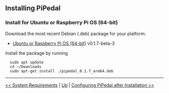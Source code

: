 ## Installing PiPedal

### Install for Ubuntu or Raspberry Pi OS (64-bit)

Download the most recent Debian (.deb) package for your platform:

- [Ubuntu or Raspberry Pi OS (64-bit)](https://github.com/rerdavies/pipedal/releases/download/v0.1.7-beta-3/pipedal_0.1.7_arm64.deb) v0.1.7-beta-3

Install the package by running 

```
  sudo apt update
  cd ~/Downloads  
  sudo apt-get install ./pipedal_0.1.7_arm64.deb
```

--------
[<< System Requirements](SystemRequirements.md) | [Up](Documentation.md) | [Configuring PiPedal after Installation >>](Configuring.md)